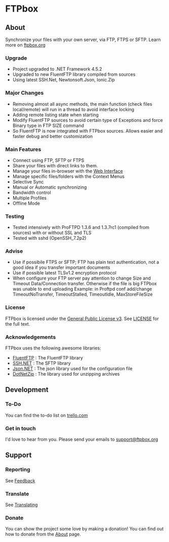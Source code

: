 FTPbox
=============

About
--------------

Synchronize your files with your own server, via FTP, FTPS or SFTP. Learn more on [ftpbox.org][website]

### Upgrade

- Project upgraded to .NET Framework 4.5.2
- Upgraded to new FluentFTP library compiled from sources
- Using latest SSH.Net, Newtonsoft.Json, Ionic.Zip

### Major Changes
- Removing almost all async methods, the main function (check files local/remote) will run in a thread to avoid interface locking
- Adding remote listing state when starting
- Modify FluentFTP sources to avoid certain type of Exceptions and force Binary type in FTP SIZE command
- So FluentFTP is now integrated with FTPbox sources. Allows easier and faster debug and better customization

### Main Features

- Connect using FTP, SFTP or FTPS
- Share your files with direct links to them.
- Manage your files in-browser with the [Web Interface][webUI]
- Manage specific files/folders with the Context Menus
- Selective Sync
- Manual or Automatic synchronizing
- Bandwidth control
- Multiple Profiles
- Offline Mode

### Testing

- Tested intensively with ProFTPD 1.3.6 and 1.3.7rc1 (compiled from sources) with or without SSL and TLS
- Tested with sshd (OpenSSH_7.2p2)

### Advise

- Use if possibile FTPS or SFTP; FTP has plain text authentication, not a good idea if you transfer important documents
- Use if possible latest TLSv1.2 encryption protocol 
- When configure your FTP server pay attention to change Size and Timeout Data/Connection transfer. Otherwise if the file is big FTPbox was unable to end uploading
Example: in Proftpd conf add/change TimeoutNoTransfer, TimeoutStalled, TimeoutIdle, MaxStoreFileSize


### License

FTPbox is licensed under the [General Public License v3][gpl]. See [LICENSE][license] for the full text.

### Acknowledgements

FTPbox uses the following awesome libraries:
- [FluentFTP][fluentftp] : The FluentFTP library
- [SSH.NET][sshnet] : The SFTP library
- [Json.NET][jsonnet] : The json library used for the configuration file
- [DotNetZip][dotnetzip] : The library used for unzipping archives

Development
--------------

### To-Do

You can find the to-do list on [trello.com][todo]

### Get in touch

I'd love to hear from you. Please send your emails to support@ftpbox.org

Support
--------------

### Reporting

See [Feedback](https://github.com/FTPbox/FTPbox/wiki/Feedback)

### Translate

See [Translating](https://github.com/FTPbox/FTPbox/wiki/Translating)

### Donate

You can show the project some love by making a donation! You can find out how to donate from the [About][abt] page.

[website]: http://ftpbox.org
[webUI]: https://github.com/FTPbox/Web-Interface
[gpl]: http://www.tldrlegal.com/license/gnu-general-public-license-v3-(gpl-3)
[license]: https://github.com/FTPbox/FTPbox/blob/master/LICENSE
[todo]: https://trello.com/board/ftpbox/515afda9a23fa0b412001067
[abt]: http://ftpbox.org/about/
[fluentftp]: https://github.com/robinrodricks/FluentFTP/tree/master/FluentFTP/
[sshnet]: http://sshnet.codeplex.com/
[jsonnet]: http://json.codeplex.com/
[dotnetzip]: http://dotnetzip.codeplex.com/
